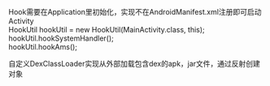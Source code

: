 Hook需要在Application里初始化，实现不在AndroidManifest.xml注册即可启动Activity <br>
HookUtil hookUtil = new HookUtil(MainActivity.class, this);<br>
        hookUtil.hookSystemHandler();<br>
        hookUtil.hookAms();<br>


自定义DexClassLoader实现从外部加载包含dex的apk，jar文件，通过反射创建对象
